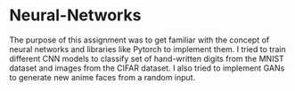 # Neural-Networks
The purpose of this assignment was to get familiar with the concept of neural networks and
libraries like Pytorch to implement them.
I tried to train different CNN models to classify set of hand-written digits from the MNIST
dataset and images from the CIFAR dataset.
I also tried to implement GANs to generate new anime faces from a random input.
